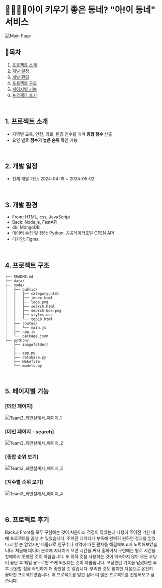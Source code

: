 # 👨‍👩‍👧‍👦아이 키우기 좋은 동네? "아!이 동네" 서비스

![Main Page](https://github.com/user-attachments/assets/52f2877d-350d-4622-ad87-ae135d575dd4)

## 📌목차

1. [프로젝트 소개](#project)
2. [개발 일정](#period)
3. [개발 환경](#environment)
4. [프로젝트 구조](#structure)
5. [페이지별 기능](#function)
6. [프로젝트 후기](#review)

<br>

## <span id="project">1. 프로젝트 소개</span>

- 지역별 교육, 안전, 의료, 환경 점수를 매겨 **종합 점수** 산출
- 요인 별로 **점수가 높은 순위** 확인 가능

<br>

## <span id="period">2. 개발 일정</span>

- 전체 개발 기간: 2024-04-15 ~ 2024-05-02

<br>

## <span id="environment">3. 개발 환경</span>

- Front: HTML, css, JavaScript
- Back: Node.js, FastAPI
- db: MongoDB
- 데이터 수집 및 정리: Python, 공공데이터포탈 OPEN API
- 디자인: Figma 

<br>

## <span id="structure">4. 프로젝트 구조</span>

```
├── README.md
├── data/
├── node/
│   ├── public/
│   │   ├── category.html
│   │   ├── index.html
│   │   ├── logo.png
│   │   ├── search.html
│   │   ├── search-box.png
│   │   ├── styles.css
│   │   └── top10.html
│   ├── routes/
│   │   └── main.js
│   ├── app.js
│   └── package.json
└── python/
    ├── imagefolder/
    │
    ├── app.py
    ├── database.py
    ├── Makefile
    └── models.py
```

<br>

## <span id="function">5. 페이지별 기능</span>

### [메인 페이지]
![Team3_화면설계서_페이지_1](https://github.com/user-attachments/assets/90a6db2d-462f-476f-8e02-1aae190e14c2)

### [메인 페이지 - search]
![Team3_화면설계서_페이지_2](https://github.com/user-attachments/assets/c2a6ca30-8718-4851-b6b7-6a902cd04bec)

### [종합 순위 보기]
![Team3_화면설계서_페이지_3](https://github.com/user-attachments/assets/d74dacc5-a1e9-4040-8ea6-73a52be46d64)

### [지수별 순위 보기]
![Team3_화면설계서_페이지_4](https://github.com/user-attachments/assets/098c9262-1d88-45e1-acd6-b4e8eba5cbaf)

<br>

## <span id="review">6. 프로젝트 후기</span>

Back과 Front를 모두 구현해본 것이 처음이라 걱정이 많았는데 다행히 주어진 기한 내에 프로젝트를 끝낼 수 있었습니다. 주어진 데이터가 부족해 완벽히 원하던 결과를 얻었다고 할 순 없었지만 나름대로 인구수나 지역에 따른 편차를 해결해보고자 노력해보았습니다. 처음에 데이터 분석에 지나치게 오랜 시간을 써서 홈페이지 구현에는 별로 시간을 할애하지 못했던 것이 아쉽습니다. 또 아직 깃을 사용하는 것이 익숙하지 않아 모든 코딩이 끝난 후 백업 용도로만 쓰게 되었다는 것이 아쉽습니다. 코딩했던 기록을 남겼다면 추후 보완할 점을 확인하기 더 좋았을 것 같습니다. 부족한 것도 많지만 처음으로 온전히 끝마친 프로젝트였습니다. 이 프로젝트를 발판 삼아 더 많은 프로젝트를 진행해보고 싶습니다.
